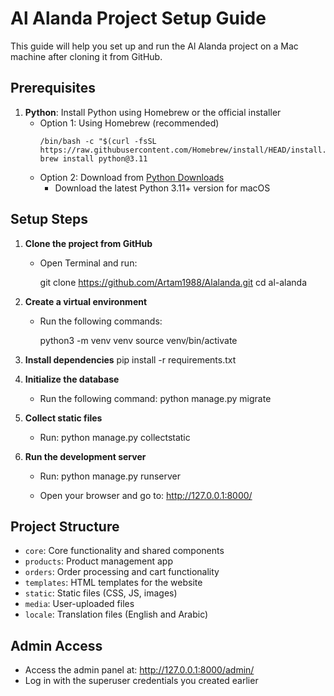 # Al Alanda Project Setup Guide

This guide will help you set up and run the Al Alanda project on a Mac machine after cloning it from GitHub.

## Prerequisites

1. **Python**: Install Python using Homebrew or the official installer
   - Option 1: Using Homebrew (recommended)
     ```
     /bin/bash -c "$(curl -fsSL https://raw.githubusercontent.com/Homebrew/install/HEAD/install.sh)"
     brew install python@3.11
     ```
   - Option 2: Download from [Python Downloads](https://www.python.org/downloads/)
     - Download the latest Python 3.11+ version for macOS


## Setup Steps

1. **Clone the project from GitHub**
   - Open Terminal and run:

     git clone https://github.com/Artam1988/Alalanda.git
     cd al-alanda

2. **Create a virtual environment**
   - Run the following commands:
     
     python3 -m venv venv
     source venv/bin/activate


3. **Install dependencies**
     pip install -r requirements.txt


4. **Initialize the database**
   - Run the following command:
     python manage.py migrate


5. **Collect static files**
   - Run:
     python manage.py collectstatic


6. **Run the development server**
   - Run:
     python manage.py runserver

   - Open your browser and go to: http://127.0.0.1:8000/

## Project Structure

- `core`: Core functionality and shared components
- `products`: Product management app
- `orders`: Order processing and cart functionality
- `templates`: HTML templates for the website
- `static`: Static files (CSS, JS, images)
- `media`: User-uploaded files
- `locale`: Translation files (English and Arabic)

## Admin Access

- Access the admin panel at: http://127.0.0.1:8000/admin/
- Log in with the superuser credentials you created earlier